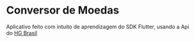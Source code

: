# Conversor de Moedas

Aplicativo feito com intuito de aprendizagem do SDK Flutter, usando a Api do [HG Brasil](https://hgbrasil.com/status/finance, "HG Finance")
